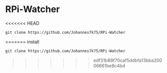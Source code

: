 # RPi-Watcher

<<<<<<< HEAD
```
git clone https://github.com/Johannes7k75/RPi-Watcher
```
=======
install 
```
git clone https://github.com/Johannes7k75/RPi-Watcher
```
>>>>>>> edf31b89f70caf5ddbfa13bba20006661be8c4bd
